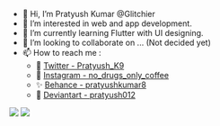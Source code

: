 - 👋 Hi, I’m Pratyush Kumar @Glitchier
- 👀 I’m interested in web and app development.
- 🌱 I’m currently learning Flutter with UI designing.
- 💞️ I’m looking to collaborate on ... (Not decided yet)
- 📫 How to reach me :
  - 💙 [Twitter - Pratyush_K9](https://twitter.com/Pratyush_k9)
  - 📸 [Instagram - no_drugs_only_coffee](https://www.instagram.com/no_drugs_only_coffee/)
  - ✨ [Behance - pratyushkumar8](https://www.behance.net/pratyushkumar8)
  - 🎨 [Deviantart - pratyush012](https://www.deviantart.com/pratyush012)<br>
<img src="https://github-readme-stats.vercel.app/api?username=Glitchier&&show_icons=true&title_color=1DB954&icon_color=1DB954&text_color=ffffff&bg_color=181818">
<img src="https://2.bp.blogspot.com/-BshN9uhxBEw/XSScA0wftxI/AAAAAABG4Qs/OZ2kzLvtz98lDTOAyalgrNAaKmT3YjfVACLcBGAs/s1600/AW3941147_06.gif">

<!---
Glitchier/Glitchier is a ✨ special ✨ repository because its `README.md` (this file) appears on your GitHub profile.
You can click the Preview link to take a look at your changes.
--->
